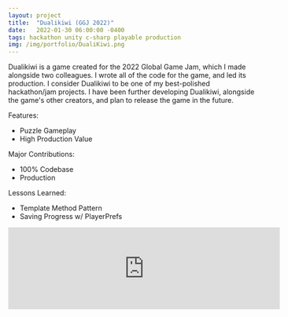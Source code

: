 ```yaml
---
layout: project
title:  "Dualikiwi (GGJ 2022)"
date:   2022-01-30 06:00:00 -0400
tags: hackathon unity c-sharp playable production
img: /img/portfolio/DualiKiwi.png
---
```


Dualikiwi is a game created for the 2022 Global Game Jam, which I made alongside two colleagues. I wrote all of the code for the game, and led its production. I consider Dualikiwi to be one of my best-polished hackathon/jam projects. I have been further developing Dualikiwi, alongside the game's other creators, and plan to release the game in the future.

Features:
- Puzzle Gameplay
- High Production Value

Major Contributions:
- 100% Codebase
- Production

Lessons Learned:
- Template Method Pattern
- Saving Progress w/ PlayerPrefs

<iframe frameborder="0" src="https://itch.io/embed/1377814?dark=true" width="552" height="167"><a href="https://swiimii.itch.io/dualikiwi">DualiKiwi by swiimii</a></iframe>